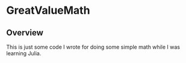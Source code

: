 # GreatValueMath

## Overview

This is just some code I wrote for doing some simple math while I was learning Julia.
